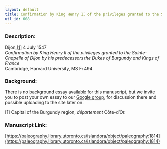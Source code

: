 ```yaml
---
layout: default
title: Confirmation by King Henry II of the privileges granted to the Sainte-Chapelle of Dijon by his predecessors the Dukes of Burgundy and Kings of France
utl_id: 608
---
```


### Description:

Dijon,<a id="_ftnref1">[[1]](#_ftn1)</a> 4 July 1547<br>
_Confirmation by King Henry II of the privileges granted to the Sainte-Chapelle of Dijon by his predecessors the Dukes of Burgundy and Kings of France_<br>
Cambridge, Harvard University, MS Fr 494

### Background:

There is no background essay available for this manuscript, but we invite you to post your own essay to our [Google group](https://paleography.library.utoronto.ca/content/group-work), for discussion there and possible uploading to the site later on.

<a id="_ftn1">[1]</a> Capital of the Burgundy region, _département_ Côte-d’Or. 

### Manuscript Link:

[https://paleography.library.utoronto.ca/islandora/object/paleography:1814](https://paleography.library.utoronto.ca/islandora/object/paleography:1814)
